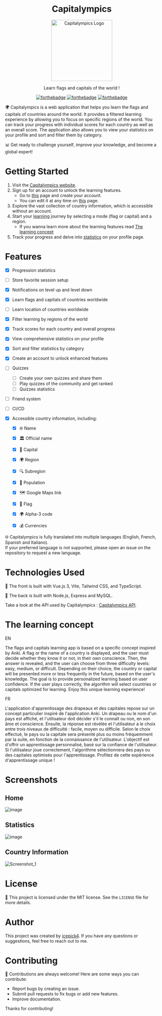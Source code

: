 <div align="center">

# Capitalympics

<img src="https://raw.githubusercontent.com/icepick4/capitalympics/main/public/logo.png" alt="Capitalympics Logo" width="200" />

Learn flags and capitals of the world !

[![forthebadge](https://forthebadge.com/images/badges/made-with-vue.svg)](https://forthebadge.com)
[![forthebadge](https://forthebadge.com/images/badges/built-with-love.svg)](https://forthebadge.com)
[![forthebadge](https://forthebadge.com/images/badges/open-source.svg)](https://forthebadge.com)

</div>

🌍 Capitalympics is a web application that helps you learn the flags and capitals of countries around the world. It provides a filtered learning experience by allowing you to focus on specific regions of the world. You can track your progress with individual scores for each country as well as an overall score. The application also allows you to view your statistics on your profile and sort and filter them by category.

📊 Get ready to challenge yourself, improve your knowledge, and become a global expert!

# Getting Started

1.  Visit the [Capitalympics website](https://capitalympics.com).
2.  Sign up for an account to unlock the learning features.
     - Go to [this](https://capitalympics.com/signup) page and create your account.
     - You can edit it at any time on [this](https://capitalympics.com/profile/edit) page.    
3.  Explore the vast collection of country information, which is accessible without an account.
4.  Start your [learning](https://capitalympics.com/learn) journey by selecting a mode (flag or capital) and a region.
     - If you wanna learn more about the learning features read [The learning concept](https://capitalympics.com/profile)
6.  Track your progress and delve into [statistics](https://capitalympics.com/profile/statistics) on your profile page.

# Features

- [x] Progression statistics
- [ ] Store favorite session setup
- [x] Notifications on level up and level down
- [x] Learn flags and capitals of countries worldwide
- [ ] Learn location of countries worldwide
- [x] Filter learning by regions of the world
- [x] Track scores for each country and overall progress
- [x] View comprehensive statistics on your profile
- [x] Sort and filter statistics by category
- [x] Create an account to unlock enhanced features
- [ ] Quizzes
  - [ ] Create your own quizzes and share them
  - [ ] Play quizzes of the community and get ranked
  - [ ] Quizzes statistics
- [ ] Friend system
- [ ] CI/CD

- [x] Accessible country information, including:
  - [x]  🌐 Name
  - [x]  🏛️ Official name
  - [x]  🌆 Capital
  - [x]  🌍 Region
  - [x]  🔍 Subregion
  - [x]  👥 Population
  - [x]  🗺️ Google Maps link
  - [x]  🚩 Flag
  - [x]  🌍 Alpha-3 code
  - [x]  💰 Currencies



🌐 Capitalympics is fully translated into multiple languages (English, French, Spanish and Italiano). \
If your preferred language is not supported, please open an issue on the repository to request a new language.

# Technologies Used

🚀 The front is built with Vue.js 3, Vite, Tailwind CSS, and TypeScript.

🚀 The back is built with Node.js, Express and MySQL.

Take a look at the API used by Capitalympics : [Capitalympics API](https://github.com/icepick4/capitalympics-api).

# The learning concept 

EN

The flags and capitals learning app is based on a specific concept inspired by Anki. A flag or the name of a country is displayed, and the user must decide whether they know it or not, in their own conscience. Then, the answer is revealed, and the user can choose from three difficulty levels: easy, medium, or difficult. Depending on their choice, the country or capital will be presented more or less frequently in the future, based on the user's knowledge. The goal is to provide personalized learning based on user confidence. If the user plays correctly, the algorithm will select countries or capitals optimized for learning. Enjoy this unique learning experience!

FR

L'application d'apprentissage des drapeaux et des capitales repose sur un concept particulier inspiré de l'application Anki. Un drapeau ou le nom d'un pays est affiché, et l'utilisateur doit décider s'il le connaît ou non, en son âme et conscience. Ensuite, la réponse est révélée et l'utilisateur a le choix entre trois niveaux de difficulté : facile, moyen ou difficile. Selon le choix effectué, le pays ou la capitale sera présenté plus ou moins fréquemment par la suite, en fonction de la connaissance de l'utilisateur. L'objectif est d'offrir un apprentissage personnalisé, basé sur la confiance de l'utilisateur. Si l'utilisateur joue correctement, l'algorithme sélectionnera des pays ou des capitales optimisés pour l'apprentissage. Profitez de cette expérience d'apprentissage unique !

# Screenshots

## Home

![image](https://github.com/icepick4/capitalympics/assets/82316285/8247184b-b2ab-4592-9f50-63c2e0675767)

## Statistics

![image](https://github.com/icepick4/capitalympics/assets/82316285/5ba8d533-a198-47aa-bbae-cdc555f4b221)

## Country Information

![Screenshot_1](https://github.com/icepick4/capitalympics/assets/82316285/d7e9ae50-58ce-49b8-8951-9930fb38151e)


# License

📝 This project is licensed under the MIT license. See the `LICENSE` file for more details.

# Author

This project was created by [icepick4](https://github.com/icepick4). If you have any questions or suggestions, feel free to reach out to me.

# Contributing

🤝 Contributions are always welcome! Here are some ways you can contribute:

-   Report bugs by creating an issue.
-   Submit pull requests to fix bugs or add new features.
-   Improve documentation.

Thanks for contributing!
